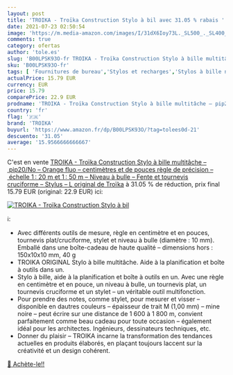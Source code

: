 ```yaml
---
layout: post
title: 'TROIKA - Troïka Construction Stylo à bil avec 31.05 % rabais '
date: 2021-07-23 02:50:54
image: 'https://m.media-amazon.com/images/I/31dX6Ioy73L._SL500_._SL400_.jpg'
comments: true
category: ofertas
author: 'tole.es'
slug: 'B00LPSK93O-fr TROIKA - Troïka Construction Stylo à bille multitâche –...'
sku: 'B00LPSK93O-fr'
tags: [ 'Fournitures de bureau','Stylos et recharges','Stylos à bille non rétractable','troika','Écriture', ]
actualPrice: 15.79 EUR
currency: EUR
price: 15.79
comparePrice: 22.9 EUR
prodname: 'TROIKA - Troïka Construction Stylo à bille multitâche – pip20/No – Orange fluo – centimètres et de pouces règle de précision – échelle 1 : 20 m et 1 : 50 m – Niveau à bulle – Fente et tournevis cruciforme – Stylus – L original de Troïka'
country: 'fr'
flag: '🇫🇷'
brand: 'TROIKA'
buyurl: 'https://www.amazon.fr/dp/B00LPSK93O/?tag=tolees0d-21'
descuento: '31.05'
average: '15.9566666666667'
---
```


C'est en vente [TROIKA - Troïka Construction Stylo à bille multitâche – pip20/No – Orange fluo – centimètres et de pouces règle de précision – échelle 1 : 20 m et 1 : 50 m – Niveau à bulle – Fente et tournevis cruciforme – Stylus – L original de Troïka](https://www.amazon.fr/dp/B00LPSK93O/?tag=tolees0d-21)  à  31.05 % de réduction, prix final  15.79 EUR (original: 22.9 EUR) ici:

[![TROIKA - Troïka Construction Stylo à bil](https://m.media-amazon.com/images/I/31dX6Ioy73L._SL500_._SL400_.jpg)](https://www.amazon.fr/dp/B00LPSK93O/?tag=tolees0d-21)

ℹ️:

- Avec différents outils de mesure, règle en centimètre et en pouces, tournevis plat/cruciforme, stylet et niveau à bulle (diamètre : 10 mm). Emballé dans une boîte-cadeau de haute qualité – dimensions hors : 150x10x10 mm, 40 g
- TROIKA ORIGINAL Stylo à bille multitâche. Aide à la planification et boîte à outils dans un.
- Stylo à bille, aide à la planification et boîte à outils en un. Avec une règle en centimètre et en pouce, un niveau à bulle, un tournevis plat, un tournevis cruciforme et un stylet – un véritable outil multifonction.
- Pour prendre des notes, comme stylet, pour mesurer et visser – disponible en dautres couleurs – épaisseur de trait M (1,00 mm) – mine noire – peut écrire sur une distance de 1 600 à 1 800 m, convient parfaitement comme beau cadeau pour toute occasion – également idéal pour les architectes. Ingénieurs, dessinateurs techniques, etc.
- Donner du plaisir – TROIKA incarne la transformation des tendances actuelles en produits élaborés, en plaçant toujours laccent sur la créativité et un design cohérent.

[🛒 Achète-le!!](https://www.amazon.fr/dp/B00LPSK93O/?tag=tolees0d-21)
